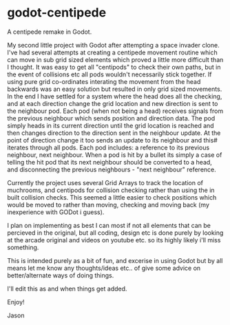 # godot-centipede
A centipede remake in Godot.

My second little project with Godot after attempting a space invader clone.
I've had several attempts at creating a centipede movement routine which can move in sub grid sized elements which proved a little more difficult than I thought. It was easy to get
all "centipods" to check their own paths, but in the event of collisions etc all pods wouldn't necessarily stick together.  If using pure grid co-ordinates interating the movement
from the head backwards was an easy solution but resulted in only grid sized movements. In the end I have settled for a system where the head does all the checking, and at each
direction change the grid location and new direction is sent to the neighbour pod.
Each pod (when not being a head) receives signals from the previous neighbour which sends position and direction data. The pod simply heads in its current direction until the
grid location is reached and then changes direction to the direction sent in the neighbour update. At the point of direction change it too sends an update to its neighbour and this#
iterates through all pods.
Each pod includes: a reference to its previous neighbour, next neighbour. When a pod is hit by a bullet its simply a case of telling the hit pod that its next neighbour should be
converted to a head, and disconnecting the previous neighbours - "next neighbour" reference.

Currently the project uses several Grid Arrays to track the location of muchrooms, and centipods for collision checking rather than using the in built collision checks. This seemed
a little easier to check positions which would be moved to rather than moving, checking and moving back (my inexperience with GODot i guess).

I plan on implementing as best I can most if not all elements that can be percieved in the original, but all coding, design etc is done purely by looking at the arcade original and
videos on youtube etc. so its highly likely i'll miss something.

This is intended purely as a bit of fun, and excerise in using Godot but by all means let me know any thoughts/ideas etc.. of give some advice on better/alternate ways of doing
things.

I'll edit this as and when things get added.

Enjoy!

Jason

